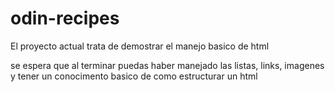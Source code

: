 # odin-recipes

El proyecto actual trata de demostrar el manejo basico de html

se espera que al terminar puedas haber manejado las listas, links, imagenes y tener un conocimento basico de como estructurar un html